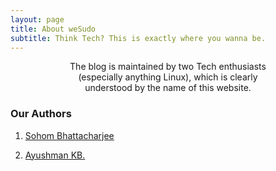 ```yaml
---
layout: page
title: About weSudo
subtitle: Think Tech? This is exactly where you wanna be.
---
```


<div class="main-explain-area jumbotron">
  <p><center>The blog is maintained by two Tech enthusiasts <br> 
  (especially anything Linux), which is clearly <br> 
  understood by the name of this website.</center>
  </p>
</div>

### Our Authors
1. [Sohom Bhattacharjee](https://plus.google.com/+SohomBhattacharjee)

2. [Ayushman KB.](https://plus.google.com/+AyushmanKumarBanerjee65kb) 
	
